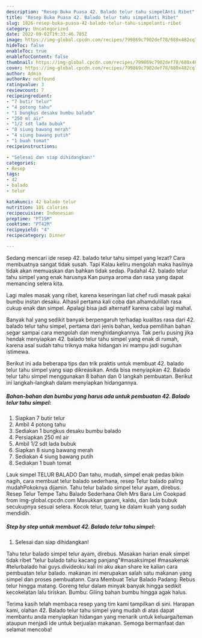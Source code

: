 ```yaml
---
description: "Resep Buka Puasa 42. Balado telur tahu simpelAnti Ribet"
title: "Resep Buka Puasa 42. Balado telur tahu simpelAnti Ribet"
slug: 1826-resep-buka-puasa-42-balado-telur-tahu-simpelanti-ribet
category: Uncategorized
date: 2022-09-02T19:33:46.705Z
image: https://img-global.cpcdn.com/recipes/799869c7902def78/680x482cq70/42-balado-telur-tahu-simpel-foto-resep-utama.jpg
hideToc: false
enableToc: true
enableTocContent: false
thumbnail: https://img-global.cpcdn.com/recipes/799869c7902def78/680x482cq70/42-balado-telur-tahu-simpel-foto-resep-utama.jpg
cover: https://img-global.cpcdn.com/recipes/799869c7902def78/680x482cq70/42-balado-telur-tahu-simpel-foto-resep-utama.jpg
author: Admin
authorAv: notfound
ratingvalue: 3
reviewcount: 7
recipeingredient:
- "7 butir telur"
- "4 potong tahu"
- "1 bungkus desaku bumbu balado"
- "250 ml air"
- "1/2 sdt lada bubuk"
- "8 siung bawang merah"
- "4 siung bawang putih"
- "1 buah tomat"
recipeinstructions:

- "Selesai dan siap dihidangkan!"
categories:
- Resep
tags:
- 42
- balado
- telur

katakunci: 42 balado telur 
nutrition: 101 calories
recipecuisine: Indonesian
preptime: "PT15M"
cooktime: "PT42M"
recipeyield: "4"
recipecategory: Dinner

---
```



Sedang mencari ide resep 42. balado telur tahu simpel yang lezat? Cara membuatnya sangat tidak susah. Tapi Kalau keliru mengolah maka hasilnya tidak akan memuaskan dan bahkan tidak sedap. Padahal 42. balado telur tahu simpel yang enak harusnya Kan punya aroma dan rasa yang dapat memancing selera kita.


Lagi males masak yang ribet, karena keseringan liat chef rudi masak pakai bumbu instan desaku. Alhasil pertama kali coba dan alhamdulillah rasa cukup enak dan simpel. Apalagi bisa jadi alternatif karena cabai lagi mahal.

Banyak hal yang sedikit banyak berpengaruh terhadap kualitas rasa dari 42. balado telur tahu simpel, pertama dari jenis bahan, kedua pemilihan bahan segar sampai cara mengolah dan menghidangkannya. Tak perlu pusing jika hendak menyiapkan 42. balado telur tahu simpel yang enak di rumah, karena asal sudah tahu triknya maka hidangan ini mampu jadi suguhan istimewa.


Berikut ini ada beberapa tips dan trik praktis untuk membuat 42. balado telur tahu simpel yang siap dikreasikan. Anda bisa menyiapkan 42. Balado telur tahu simpel menggunakan 8 bahan dan 0 langkah pembuatan. Berikut ini langkah-langkah dalam menyiapkan hidangannya.

<!--inarticleads1-->

##### Bahan-bahan dan bumbu yang harus ada untuk pembuatan 42. Balado telur tahu simpel:

1. Siapkan 7 butir telur
1. Ambil 4 potong tahu
1. Sediakan 1 bungkus desaku bumbu balado
1. Persiapkan 250 ml air
1. Ambil 1/2 sdt lada bubuk
1. Siapkan 8 siung bawang merah
1. Sediakan 4 siung bawang putih
1. Sediakan 1 buah tomat


Lauk simpel TELUR BALADO Dan tahu, mudah, simpel enak pedas bikin nagih, cara membuat telur balado sederhana, resep Telur balado paling mudahPokoknya dijamin. Tahu telur balado simpel telur ayam, direbus. Resep Telur Tempe Tahu Balado Sederhana Oleh Mrs Bara Lim Cookpad from img-global.cpcdn.com Masukkan garam, kaldu, dan lada bubuk secukupnya sesuai selera. Kocok telur, tuang ke dalam kuah yang sudah mendidih. 

<!--inarticleads2-->

##### Step by step untuk membuat 42. Balado telur tahu simpel:


1. Selesai dan siap dihidangkan!

Tahu telur balado simpel telur ayam, direbus. Masakan harian enak simpel tidak ribet &#34;telur balado tahu kacang panjang&#34;#masaksimpel #masakenak #telurbalado hai guys.divideoku kali ini aku akan share ke kalian cara pembuatan telur balado. makanan ini merupakan salah satu makanan yang simpel dan proses pembuatann. Cara Membuat Telur Balado Padang: Rebus telur hingga matang. Goreng telur dalam minyak banyak hingga sedikit kecokelatan lalu tiriskan. Bumbu: Giling bahan bumbu hingga agak halus. 

Terima kasih telah membaca resep yang tim kami tampilkan di sini. Harapan kami, olahan 42. Balado telur tahu simpel yang mudah di atas dapat membantu anda menyiapkan hidangan yang menarik untuk keluarga/teman ataupun menjadi ide untuk berjualan makanan. Semoga bermanfaat dan selamat mencoba!
